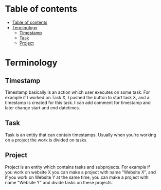 # Table of contents
- [Table of contents](#table-of-contents)
- [Terminology](#terminology)
  - [Timestamp](#timestamp)
  - [Task](#task)
  - [Project](#project)

# Terminology

## Timestamp
  Timestamp basically is an action which user executes on some task. For example if I worked on Task X, I pushed the button to start task X, and a timestamp is created for this task. I can add comment for timestamp and later change start and end datetimes.

## Task
  Task is an entity that can contain timestamps. Usually when you're working on a project the work is divided on tasks.

## Project
  Project is an entity which contains tasks and subprojects. For example if you work on website X you can make a project with name "Website X",
  and if you work on Website Y at the same time, you can make a project with name "Website Y" and divide tasks on these projects.
